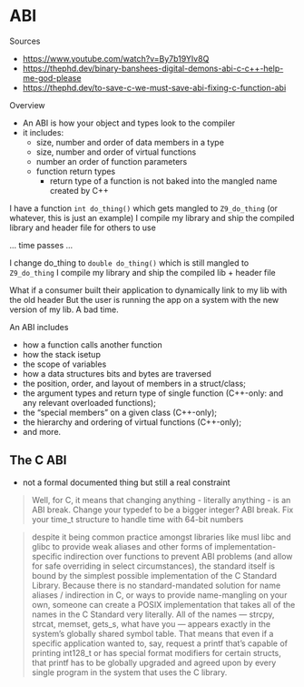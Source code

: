 # ABI

Sources

* https://www.youtube.com/watch?v=By7b19YIv8Q
* https://thephd.dev/binary-banshees-digital-demons-abi-c-c++-help-me-god-please
* https://thephd.dev/to-save-c-we-must-save-abi-fixing-c-function-abi

Overview

* An ABI is how your object and types look to the compiler
* it includes:
    * size, number and order of data members in a type
    * size, number and order of virtual functions
    * number an order of function parameters
    * function return types
        * return type of a function is not baked into the mangled name created by C++

I have a function `int do_thing()` which gets mangled to `Z9_do_thing` (or whatever, this is just an example)
I compile my library and ship the compiled library and header file for others to use

... time passes ...

I change do_thing to `double do_thing()` which is still mangled to `Z9_do_thing`
I compile my library and ship the compiled lib +  header file

What if a consumer built their application to dynamically link to my lib with the old header
But the user is running the app on a system with the new version of my lib.
A bad time.



An ABI includes


* how a function calls another function
* how the stack isetup
* the scope of variables
* how a data structures bits and bytes are traversed
* the position, order, and layout of members in a struct/class;
* the argument types and return type of single function (C++-only: and any relevant overloaded functions);
* the “special members” on a given class (C++-only);
* the hierarchy and ordering of virtual functions (C++-only);
* and more.

## The C ABI

* not a formal documented thing but still a real constraint

> Well, for C, it means that changing anything - literally anything - is an ABI
> break. Change your typedef to be a bigger integer? ABI break. Fix your time_t
> structure to handle time with 64-bit numbers

> despite it being common practice amongst libraries like musl libc and glibc to
> provide weak aliases and other forms of implementation-specific indirection over
> functions to prevent ABI problems (and allow for safe overriding in select
> circumstances), the standard itself is bound by the simplest possible
> implementation of the C Standard Library. Because there is no standard-mandated
> solution for name aliases / indirection in C, or ways to provide name-mangling
> on your own, someone can create a POSIX implementation that takes all of the
> names in the C Standard very literally. All of the names — strcpy, strcat,
> memset, gets_s, what have you — appears exactly in the system’s globally shared
> symbol table. That means that even if a specific application wanted to, say,
> request a printf that’s capable of printing int128_t or has special format
> modifiers for certain structs, that printf has to be globally upgraded and
> agreed upon by every single program in the system that uses the C library.